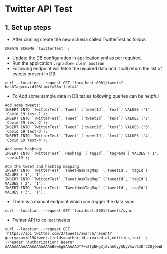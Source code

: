 # Twitter API Test

## 1. Set up steps

- After cloning create the new schema called TwitterTest as follow:
```
CREATE SCHEMA `TwitterTest` ;
```

- Update the DB configuration in application.yml as per required.
- Run the application
```./gradlew clean bootrun```
- Following endpoint will fetch the required data and it will return the list of tweets present in DB:
```
curl --location --request GET 'localhost:8001/tweets?hashTag=covid19&limit=2&offset=4'
```

- To Add some sample data in DB tables following queries can be helpful
```
Add some tweets:
INSERT INTO `TwitterTest`.`Tweet` (`tweetId`, `text`) VALUES ('1', 'Covid 19 test-1');
INSERT INTO `TwitterTest`.`Tweet` (`tweetId`, `text`) VALUES ('2', 'Covid 19 test-2');
INSERT INTO `TwitterTest`.`Tweet` (`tweetId`, `text`) VALUES ('3', 'Covid 19 test-3');
INSERT INTO `TwitterTest`.`Tweet` (`tweetId`, `text`) VALUES ('4', 'Covid 19 test-4');

Add some hashtag:
INSERT INTO `TwitterTest`.`HashTag` (`tagId`, `tagName`) VALUES ('1', 'covid19');

Add the tweet and hashtag mapping:
INSERT INTO `TwitterTest`.`TweetHashTagMap` (`tweetId`, `tagId`) VALUES ('1', '1');
INSERT INTO `TwitterTest`.`TweetHashTagMap` (`tweetId`, `tagId`) VALUES ('2', '1');
INSERT INTO `TwitterTest`.`TweetHashTagMap` (`tweetId`, `tagId`) VALUES ('3', '1');

```

- There is a manual endpoint which can trigger the data sync.
```
curl --location --request GET 'localhost:8001/tweets/sync'
```

- Twitter API to collect tweets
```
curl --location --request GET 'https://api.twitter.com/2/tweets/search/recent?query=covid19&tweet.fields=author_id,created_at,entities,text' \
--header 'Authorization: Bearer AAAAAAAAAAAAAAAAAAAAABewSgEAAAAADT7vv2fpNHg3jZvnACyy5NyVmwc%3DrCC8jOeWN2r0eMdCvUZ62fPAmntyKOMXUbtlZY5s9c4mBzVJkX'
```